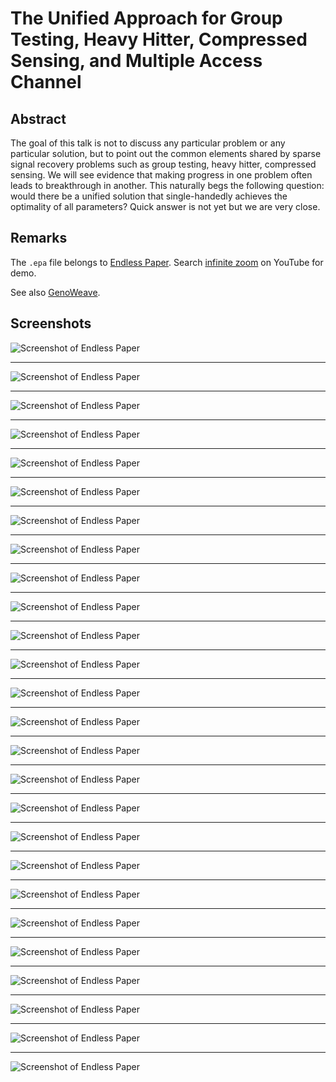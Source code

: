 # The Unified Approach for Group Testing, Heavy Hitter, Compressed Sensing, and Multiple Access Channel
 
## Abstract

The goal of this talk is not to discuss any particular problem or any
particular solution, but to point out the common elements shared by
sparse signal recovery problems such as group testing, heavy hitter,
compressed sensing.  We will see evidence that making progress in one
problem often leads to breakthrough in another.  This naturally begs the
following question: would there be a unified solution that
single-handedly achieves the optimality of all parameters?
Quick answer is not yet but we are very close.

## Remarks

The `.epa` file belongs to [Endless Paper](https://endlesspaper.app).
Search [infinite zoom](https://www.youtube.com/results?search_query=infinite+zoom)
on YouTube for demo.

See also [GenoWeave](https://github.com/Symbol1/GenoWeave/).

## Screenshots

![Screenshot of Endless Paper](png/s.png) 

---

![Screenshot of Endless Paper](png/s1.png) 

---

![Screenshot of Endless Paper](png/s2.png) 

---

![Screenshot of Endless Paper](png/s2a.png) 

---

![Screenshot of Endless Paper](png/s2b.png) 

---

![Screenshot of Endless Paper](png/s3.png) 

---

![Screenshot of Endless Paper](png/s3a.png) 

---

![Screenshot of Endless Paper](png/s3b.png) 

---

![Screenshot of Endless Paper](png/s4.png) 

---

![Screenshot of Endless Paper](png/s4a.png) 

---

![Screenshot of Endless Paper](png/s4b.png) 

---

![Screenshot of Endless Paper](png/s4c.png) 

---

![Screenshot of Endless Paper](png/s4d.png) 

---

![Screenshot of Endless Paper](png/s5.png) 

---

![Screenshot of Endless Paper](png/s5a.png) 

---

![Screenshot of Endless Paper](png/s6.png) 

---

![Screenshot of Endless Paper](png/s6a.png) 

---

![Screenshot of Endless Paper](png/s6b.png) 

---

![Screenshot of Endless Paper](png/s6c.png) 

---

![Screenshot of Endless Paper](png/s7.png) 

---

![Screenshot of Endless Paper](png/s7a.png) 

---

![Screenshot of Endless Paper](png/s7b.png) 

---

![Screenshot of Endless Paper](png/s7c.png) 

---

![Screenshot of Endless Paper](png/s7d.png) 

---

![Screenshot of Endless Paper](png/s8.png) 

---

![Screenshot of Endless Paper](png/s8a.png)
